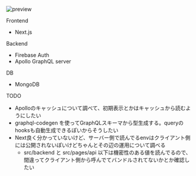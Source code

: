 ![preview](https://user-images.githubusercontent.com/26590545/177315753-ec55e865-3423-425f-8e4e-d963f2b176b9.png)



Frontend
- Next.js

Backend
- Firebase Auth
- Apollo GraphQL server

DB
- MongoDB

TODO
- Apolloのキャッシュについて調べて、初期表示とかはキャッシュから読むようにしたい
- graphql-codegen を使ってGraphQLスキーマから型生成する。queryのhooksも自動生成できるぽいからそうしたい
- Next良く分かっていないけど、サーバー側で読んでるenvはクライアント側には公開されないぽいけどちゃんとその辺の運用について調べる
  - src/backend と src/pages/api 以下は機密性のある値を読んでるので、間違ってクライアント側から呼んでてバンドルされてないかとか確認したい
